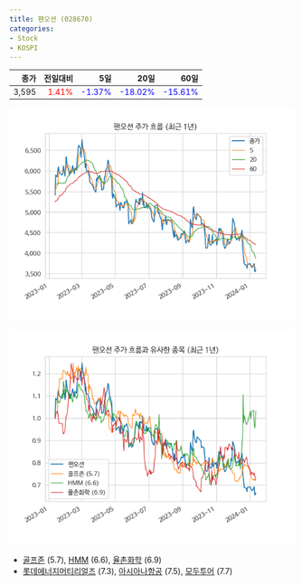 ```yaml
---
title: 팬오션 (028670)
categories:
- Stock
- KOSPI
---
```


|종가|전일대비|5일|20일|60일|
|---:|-------:|--:|---:|---:|
|3,595|<span style="color: red">1.41%</span>|<span style="color: blue">-1.37%</span>|<span style="color: blue">-18.02%</span>|<span style="color: blue">-15.61%</span>|


<!-- more -->

![028670](/assets/images/stock/028670.png)

![028670](/assets/images/stock/028670_sim.png)

- [골프존](/215000/) (5.7), [HMM](/011200/) (6.6), [율촌화학](/008730/) (6.9)
- [롯데에너지머티리얼즈](/020150/) (7.3), [아시아나항공](/020560/) (7.5), [모두투어](/080160/) (7.7)